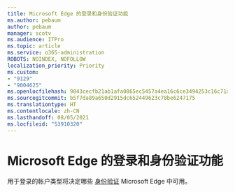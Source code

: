 ```yaml
---
title: Microsoft Edge 的登录和身份验证功能
ms.author: pebaum
author: pebaum
manager: scotv
ms.audience: ITPro
ms.topic: article
ms.service: o365-administration
ROBOTS: NOINDEX, NOFOLLOW
localization_priority: Priority
ms.custom:
- "9129"
- "9004625"
ms.openlocfilehash: 9843cecfb21ab1afa0865ec5457a4ea16c6ce3494253c16c71a46464456e7c62
ms.sourcegitcommit: b5f7da89a650d2915dc652449623c78be6247175
ms.translationtype: HT
ms.contentlocale: zh-CN
ms.lasthandoff: 08/05/2021
ms.locfileid: "53910320"
---
```

# <a name="sign-in-and-authentication-features-of-microsoft-edge"></a>Microsoft Edge 的登录和身份验证功能

用于登录的帐户类型将决定哪些 [身份验证](https://go.microsoft.com/fwlink/?linkid=2134570) Microsoft Edge 中可用。